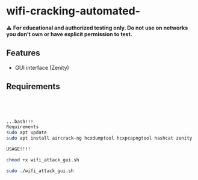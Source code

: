# wifi-cracking-automated-


⚠️ **For educational and authorized testing only. Do not use on networks you don't own or have explicit permission to test.**

## Features

- GUI interface (Zenity)


## Requirements

```bash




...bash!!!
Requirements
sudo apt update
sudo apt install aircrack-ng hcxdumptool hcxpcapngtool hashcat zenity

USAGE!!!!

chmod +x wifi_attack_gui.sh

sudo ./wifi_attack_gui.sh
